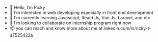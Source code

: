 - 👋 Hello, I’m Ricky
- 👀 I’m interested in web developing especially in front end development
- 🌱 I’m currently learning Javascript, React Js, Vue Js, Laravel, and etc
- 💞️ I’m looking to collaborate on internship program right now
- 📫 you can reach and know more about me at linkedin.com/in/ricky-t-a7525422a

<!---
Rickyyte/Rickyyte is a ✨ special ✨ repository because its `README.md` (this file) appears on your GitHub profile.
You can click the Preview link to take a look at your changes.
--->
